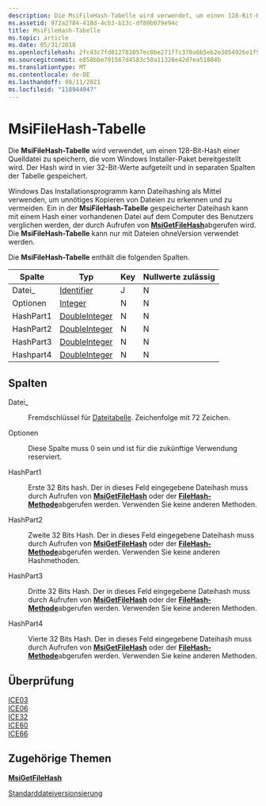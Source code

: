 ```yaml
---
description: Die MsiFileHash-Tabelle wird verwendet, um einen 128-Bit-Hash einer Quelldatei zu speichern, die vom Windows Installer-Paket bereitgestellt wird. Der Hash wird in vier 32-Bit-Werte aufgeteilt und in separaten Spalten der Tabelle gespeichert.
ms.assetid: 972a2784-418d-4cb3-b13c-df89b079e94c
title: MsiFileHash-Tabelle
ms.topic: article
ms.date: 05/31/2018
ms.openlocfilehash: 2fc43c7fd812781057ec0be271ffc370a6b5eb2e3054926e1f969383c0fb390c
ms.sourcegitcommit: e858bbe701567d4583c50a11326e42d7ea51804b
ms.translationtype: MT
ms.contentlocale: de-DE
ms.lasthandoff: 08/11/2021
ms.locfileid: "118944947"
---
```

# <a name="msifilehash-table"></a>MsiFileHash-Tabelle

Die **MsiFileHash-Tabelle** wird verwendet, um einen 128-Bit-Hash einer Quelldatei zu speichern, die vom Windows Installer-Paket bereitgestellt wird. Der Hash wird in vier 32-Bit-Werte aufgeteilt und in separaten Spalten der Tabelle gespeichert.

Windows Das Installationsprogramm kann Dateihashing als Mittel verwenden, um unnötiges Kopieren von Dateien zu erkennen und zu vermeiden. Ein in der **MsiFileHash-Tabelle** gespeicherter Dateihash kann mit einem Hash einer vorhandenen Datei auf dem Computer des Benutzers verglichen werden, der durch Aufrufen von [**MsiGetFileHash**](/windows/desktop/api/Msi/nf-msi-msigetfilehasha)abgerufen wird. Die **MsiFileHash-Tabelle** kann nur mit Dateien ohneVersion verwendet werden.

Die **MsiFileHash-Tabelle** enthält die folgenden Spalten.



| Spalte    | Typ                               | Key | Nullwerte zulässig |
|-----------|------------------------------------|-----|----------|
| Datei\_    | [Identifier](identifier.md)       | J   | N        |
| Optionen   | [Integer](integer.md)             | N   | N        |
| HashPart1 | [DoubleInteger](doubleinteger.md) | N   | N        |
| HashPart2 | [DoubleInteger](doubleinteger.md) | N   | N        |
| HashPart3 | [DoubleInteger](doubleinteger.md) | N   | N        |
| Hashpart4 | [DoubleInteger](doubleinteger.md) | N   | N        |



 

## <a name="columns"></a>Spalten

<dl> <dt>

<span id="File_"></span><span id="file_"></span><span id="FILE_"></span>Datei\_
</dt> <dd>

Fremdschlüssel für [Dateitabelle](file-table.md). Zeichenfolge mit 72 Zeichen.

</dd> <dt>

<span id="Options"></span><span id="options"></span><span id="OPTIONS"></span>Optionen
</dt> <dd>

Diese Spalte muss 0 sein und ist für die zukünftige Verwendung reserviert.

</dd> <dt>

<span id="HashPart1"></span><span id="hashpart1"></span><span id="HASHPART1"></span>HashPart1
</dt> <dd>

Erste 32 Bits hash. Der in dieses Feld eingegebene Dateihash muss durch Aufrufen von [**MsiGetFileHash**](/windows/desktop/api/Msi/nf-msi-msigetfilehasha) oder der [**FileHash-Methode**](installer-filehash.md)abgerufen werden. Verwenden Sie keine anderen Methoden.

</dd> <dt>

<span id="HashPart2"></span><span id="hashpart2"></span><span id="HASHPART2"></span>HashPart2
</dt> <dd>

Zweite 32 Bits Hash. Der in dieses Feld eingegebene Dateihash muss durch Aufrufen von [**MsiGetFileHash**](/windows/desktop/api/Msi/nf-msi-msigetfilehasha) oder der [**FileHash-Methode**](installer-filehash.md)abgerufen werden. Verwenden Sie keine anderen Hashmethoden.

</dd> <dt>

<span id="HashPart3"></span><span id="hashpart3"></span><span id="HASHPART3"></span>HashPart3
</dt> <dd>

Dritte 32 Bits Hash. Der in dieses Feld eingegebene Dateihash muss durch Aufrufen von [**MsiGetFileHash**](/windows/desktop/api/Msi/nf-msi-msigetfilehasha) oder der [**FileHash-Methode**](installer-filehash.md)abgerufen werden. Verwenden Sie keine anderen Methoden.

</dd> <dt>

<span id="HashPart4"></span><span id="hashpart4"></span><span id="HASHPART4"></span>HashPart4
</dt> <dd>

Vierte 32 Bits Hash. Der in dieses Feld eingegebene Dateihash muss durch Aufrufen von [**MsiGetFileHash**](/windows/desktop/api/Msi/nf-msi-msigetfilehasha) oder der [**FileHash-Methode**](installer-filehash.md)abgerufen werden. Verwenden Sie keine anderen Methoden.

</dd> </dl>

## <a name="validation"></a>Überprüfung

<dl>

[ICE03](ice03.md)  
[ICE06](ice06.md)  
[ICE32](ice32.md)  
[ICE60](ice60.md)  
[ICE66](ice66.md)  
</dl>

## <a name="related-topics"></a>Zugehörige Themen

<dl> <dt>

[**MsiGetFileHash**](/windows/desktop/api/Msi/nf-msi-msigetfilehasha)
</dt> <dt>

[Standarddateiversionsierung](default-file-versioning.md)
</dt> </dl>

 

 



